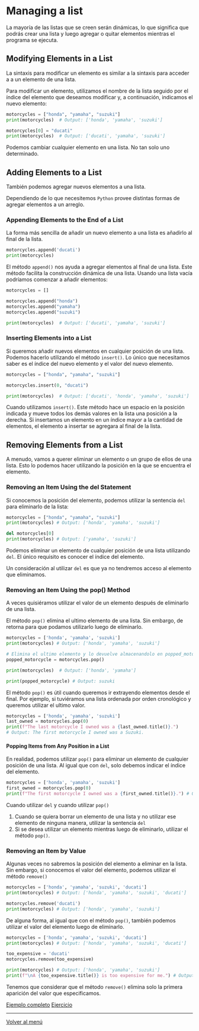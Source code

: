 # Managing a list

La mayoría de las listas que se creen serán dinámicas, lo que significa que podrás crear una lista y luego agregar o quitar elementos mientras el programa se ejecuta.

## Modifying Elements in a List

La sintaxis para modificar un elemento es similar a la sintaxis para acceder a
a un elemento de una lista.

Para modificar un elemento, utilizamos el nombre de la lista seguido por el índice del elemento que deseamos modificar y, a continuación, indicamos el nuevo elemento:

```python
motorcycles = ["honda", "yamaha", "suzuki"]
print(motorcycles)  # Output: ['honda', 'yamaha', 'suzuki']

motorcycles[0] = "ducati"
print(motorcycles)  # Output: ['ducati', 'yamaha', 'suzuki']
```

Podemos cambiar cualquier elemento en una lista. No tan solo uno determinado.

## Adding Elements to a List

También podemos agregar nuevos elementos a una lista.

Dependiendo de lo que necesitemos `Python` provee distintas formas de agregar elementos a un arreglo.

### Appending Elements to the End of a List

La forma más sencilla de añadir un nuevo elemento a una lista es añadirlo al final de la lista.

```python
motorcycles.append('ducati')
print(motorcycles)
```

El método `append()` nos ayuda a agregar elementos al final de una lista. Este método facilita la construcción dinámica de una lista. Usando una lista vacía podríamos comenzar a añadir elementos:

```python
motorcycles = []

motorcycles.append("honda")
motorcycles.append("yamaha")
motorcycles.append("suzuki")

print(motorcycles)  # Output: ['ducati', 'yamaha', 'suzuki']
```

### Inserting Elements into a List

Si queremos añadir nuevos elementos en cualquier posición de una lista. Podemos hacerlo utilizando el método `insert()`. Lo único que necesitamos saber es el índice del nuevo elemento y el valor del nuevo elemento.

```python
motorcycles = ["honda", "yamaha", "suzuki"]

motorcycles.insert(0, "ducati")

print(motorcycles)  # Output: ['ducati', 'honda', 'yamaha', 'suzuki']
```

Cuando utilizamos `insert()`. Este método hace un espacio en la posición indicada y mueve todos los demás valores en la lista una posición a la derecha. Si insertamos un elemento en un índice mayor a la cantidad de elementos, el elemento a insertar se agregara al final de la lista.

## Removing Elements from a List

A menudo, vamos a querer eliminar un elemento o un grupo de ellos de una lista. Esto lo podemos hacer utilizando la posición en la que se encuentra el elemento.

### Removing an Item Using the del Statement

Si conocemos la posición del elemento, podemos utilizar la sentencia `del` para eliminarlo de la lista:

```python
motorcycles = ["honda", "yamaha", "suzuki"]
print(motorcycles) # Output: ['honda', 'yamaha', 'suzuki']

del motorcycles[0]
print(motorcycles) # Output: ['yamaha', 'suzuki']
```

Podemos eliminar un elemento de cualquier posición de una lista utilizando `del`. El único requisito es conocer el índice del elemento.

Un consideración al utilizar `del` es que ya no tendremos acceso al elemento que eliminamos.

### Removing an Item Using the pop() Method

A veces quisiéramos utilizar el valor de un elemento después de eliminarlo de una lista.

El método `pop()` elimina el ultimo elemento de una lista. Sin embargo, de retorna para que podamos utilizarlo luego de eliminarlo.

```python
motorcycles = ['honda', 'yamaha', 'suzuki']
print(motorcycles) # Output: ['honda', 'yamaha', 'suzuki']

# Elimina el ultimo elemento y lo devuelve almacenandolo en popped_motorcycle
popped_motorcycle = motorcycles.pop()

print(motorcycles)  # Output: ['honda', 'yamaha']

print(popped_motorcycle) # Output: suzuki
```

El método `pop()` es útil cuando queremos ir extrayendo elementos desde el final. Por ejemplo, si tuviéramos una lista ordenada por orden cronológico y queremos utilizar el ultimo valor.

```python
motorcycles = ['honda', 'yamaha', 'suzuki']
last_owned = motorcycles.pop(0)
print(f"The last motorcycle I owned was a {last_owned.title()}.")
# Output: The first motorcycle I owned was a Suzuki.
```

#### Popping Items from Any Position in a List

En realidad, podemos utilizar `pop()` para eliminar un elemento de cualquier posición de una lista. Al igual que con `del`, solo debemos indicar el índice del elemento.

```python
motorcycles = ['honda', 'yamaha', 'suzuki']
first_owned = motorcycles.pop(0)
print(f"The first motorcycle I owned was a {first_owned.title()}.") # Output: The first motorcycle I owned was a Honda.
```

Cuando utilizar `del` y cuando utilizar `pop()`

1. Cuando se quiera borrar un elemento de una lista y no utilizar ese elemento de ninguna manera, utilizar la sentencia `del`
2. Si se desea utilizar un elemento mientras luego de eliminarlo, utilizar el método `pop()`.

### Removing an Item by Value

Algunas veces no sabremos la posición del elemento a eliminar en la lista. Sin embargo, si conocemos el valor del elemento, podemos utilizar el método `remove()`

```python
motorcycles = ['honda', 'yamaha', 'suzuki', 'ducati']
print(motorcycles) # Output: ['honda', 'yamaha', 'suzuki', 'ducati']

motorcycles.remove('ducati')
print(motorcycles) # Output: ['honda', 'yamaha', 'suzuki']
```

De alguna forma, al igual que con el método `pop()`, también podemos utilizar el valor del elemento luego de eliminarlo.

```python
motorcycles = ['honda', 'yamaha', 'suzuki', 'ducati']
print(motorcycles) # Output: ['honda', 'yamaha', 'suzuki', 'ducati']

too_expensive = 'ducati'
motorcycles.remove(too_expensive)

print(motorcycles) # Output: ['honda', 'yamaha', 'suzuki']
print(f"\nA {too_expensive.title()} is too expensive for me.") # Output: A Ducati is too expensive for me.
```

Tenemos que considerar que el método `remove()` elimina solo la primera aparición del valor que especificamos.

[Ejemplo completo](./xx-example-codes/0.7.1-managing-lists.py)
[Ejercicio](./xx-example-codes/0.7.2-managing-list-exercise.py)

---

[Volver al menú](./0.0-Learn-the-basics.md)

